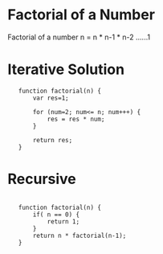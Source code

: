 # Factorial of a Number

Factorial of a number n = n * n-1 * n-2 ......1

# Iterative Solution

 ```
    function factorial(n) {
        var res=1;

        for (num=2; num<= n; num+++) {
            res = res * num;
        }

        return res;
    }

 ```

# Recursive 

 ```

    function factorial(n) {
        if( n == 0) {
            return 1;
        } 
        return n * factorial(n-1);
    }


 ```